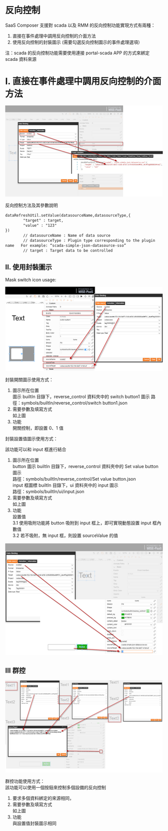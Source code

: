 # 反向控制  

SaaS Composer 支援對 scada 以及 RMM 的反向控制功能實現方式有兩種：  

1. 直接在事件處理中調用反向控制的介面方法  
2. 使用反向控制的封裝圖示 (需要勾選反向控制圖示的事件處理選項）  

注：scada 的反向控制功能需要使用連接 portal-scada APP 的方式來綁定 scada 資料來源           


# I. 直接在事件處理中調用反向控制的介面方法

![反向控制 事件处理v2.png](image149.png)

反向控制方法及其參數說明  				

	dataRefreshUtil.setValue(datasourceName,datasourceType,{ 
    	    "target" : target,     	   
		    "value" : "123"
 	})		
		    // datasourceName : Name of data source
		    // datasourceType : Plugin type corresponding to the plugin name   For example: “scada-simple-json-datasource-sso”
		    // target : Target data to be controlled
  

## II.	使用封裝圖示

Mask switch icon usage:

![反向控制 开关图标v2.png](image150.png)


封裝開關圖示使用方式：  

1. 圖示所在位置  
        圖示 builtIn 目錄下，reverse_control 資料夾中的 switch button1 圖示
        路徑：symbols/builtIn/reverse_control/switch button1.json
2. 需要參數及填寫方式  
        如上圖
3. 功能  
        開關控制，即設置 0、1 值        
    

封裝設置值圖示使用方式：  

該功能可以和 input 框進行結合  
1. 圖示所在位置    
        button 圖示 builtIn 目錄下，reverse_control 資料夾中的 Set value button 圖示  
        路徑：symbols/builtIn/reverse_control/Set value button.json  
        input 框圖標 builtIn 目錄下，ui 資料夾中的 input 圖示  
        路徑：symbols/builtIn/ui/input.json  
2. 需要參數及填寫方式  
        如上圖  
3. 功能  
       設置值  
       3.1 使用吸附功能將 button 吸附到 input 框上，即可實現動態設置 input 框內數值  
       3.2 若不吸附，無 input 框，則設置 sourceValue 的值       
  

![反向控制 设置值v2.png](image151.png)

## III 群控

![反向控制 群控v2.png](image152.png)

群控功能使用方式：  
該功能可以使用一個按鈕來控制多個設備的反向控制  

1. 要求多個資料綁定的來源相同，  
2. 需要參數及填寫方式  
       如上圖  
3. 功能  
       與設置值封裝圖示相同               